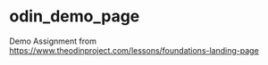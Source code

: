 # odin_demo_page
Demo Assignment from https://www.theodinproject.com/lessons/foundations-landing-page
